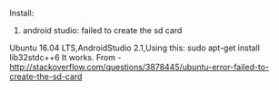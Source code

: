 Install:
1. android studio: failed to create the sd card

Ubuntu 16.04 LTS,AndroidStudio 2.1,Using this:
sudo apt-get install lib32stdc++6
It works.
From - http://stackoverflow.com/questions/3878445/ubuntu-error-failed-to-create-the-sd-card 
